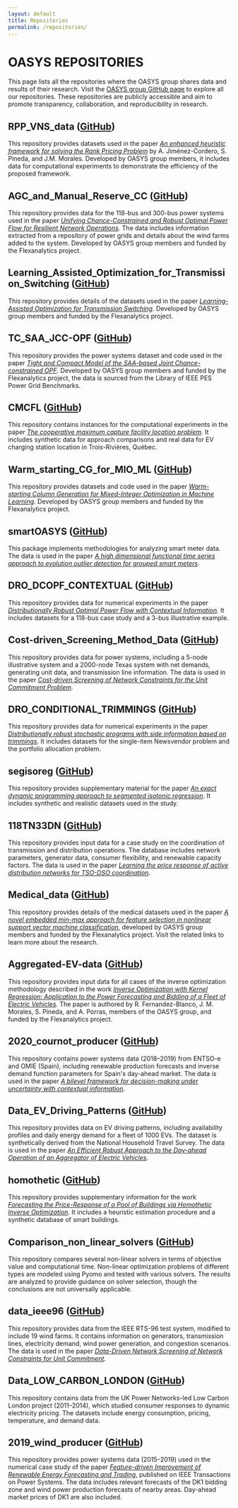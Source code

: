 ```yaml
---
layout: default
title: Repositories
permalink: /repositories/
---
```


# OASYS REPOSITORIES

This page lists all the repositories where the OASYS group shares data and results of their research. Visit the [OASYS group GitHub page](https://github.com/groupoasys) to explore all our repositories. These repositories are publicly accessible and aim to promote transparency, collaboration, and reproducibility in research.

<!-- Add the list of repositories below -->

## RPP_VNS_data ([GitHub](https://github.com/groupoasys/RPP_VNS_data))

This repository provides datasets used in the paper [*An enhanced heuristic framework for solving the Rank Pricing Problem*](https://www.sciencedirect.com/science/article/pii/S0957417425007444?dgcid=coauthor) by A. Jiménez-Cordero, S. Pineda, and J.M. Morales. Developed by OASYS group members, it includes data for computational experiments to demonstrate the efficiency of the proposed framework.

## AGC_and_Manual_Reserve_CC ([GitHub](https://github.com/groupoasys/AGC_and_Manual_Reserve_CC))

This repository provides data for the 118-bus and 300-bus power systems used in the paper [*Unifying Chance-Constrained and Robust Optimal Power Flow for Resilient Network Operations*](https://ieeexplore.ieee.org/document/10607934). The data includes information extracted from a repository of power grids and details about the wind farms added to the system. Developed by OASYS group members and funded by the Flexanalytics project.

## Learning_Assisted_Optimization_for_Transmission_Switching ([GitHub](https://github.com/groupoasys/Learning_Assisted_Optimization_for_Transmission_Switching))

This repository provides details of the datasets used in the paper [*Learning-Assisted Optimization for Transmission Switching*](https://link.springer.com/article/10.1007/s11750-024-00672-0). Developed by OASYS group members and funded by the Flexanalytics project.

## TC_SAA_JCC-OPF ([GitHub](https://github.com/groupoasys/TC_SAA_JCC-OPF))

This repository provides the power systems dataset and code used in the paper [*Tight and Compact Model of the SAA-based Joint Chance-constrained OPF*](https://pubsonline.informs.org/doi/epdf/10.1287/ijoc.2022.0302). Developed by OASYS group members and funded by the Flexanalytics project, the data is sourced from the Library of IEEE PES Power Grid Benchmarks.

## CMCFL ([GitHub](https://github.com/groupoasys/CMCFL))

This repository contains instances for the computational experiments in the paper [*The cooperative maximum capture facility location problem*](https://www.sciencedirect.com/science/article/pii/S0305054824002545?via%3Dihub). It includes synthetic data for approach comparisons and real data for EV charging station location in Trois-Rivières, Québec.

## Warm_starting_CG_for_MIO_ML ([GitHub](https://github.com/groupoasys/Warm_starting_CG_for_MIO_ML))

This repository provides datasets and code used in the paper [*Warm-starting Column Generation for Mixed-Integer Optimization in Machine Learning*](https://www.sciencedirect.com/science/article/pii/S0950705122007894). Developed by OASYS group members and funded by the Flexanalytics project.

## smartOASYS ([GitHub](https://github.com/groupoasys/smartOASYS))

This package implements methodologies for analyzing smart meter data. The data is used in the paper [*A high dimensional functional time series approach to evolution outlier detection for grouped smart meters*](https://www.tandfonline.com/doi/full/10.1080/08982112.2022.2135009).

## DRO_DCOPF_CONTEXTUAL ([GitHub](https://github.com/groupoasys/DRO_DCOPF_CONTEXTUAL))

This repository provides data for numerical experiments in the paper [*Distributionally Robust Optimal Power Flow with Contextual Information*](https://www.sciencedirect.com/science/article/pii/S0377221722008128). It includes datasets for a 118-bus case study and a 3-bus illustrative example.

## Cost-driven_Screening_Method_Data ([GitHub](https://github.com/groupoasys/Cost-driven_Screening_Method_Data))

This repository provides data for power systems, including a 5-node illustrative system and a 2000-node Texas system with net demands, generating unit data, and transmission line information. The data is used in the paper [*Cost-driven Screening of Network Constraints for the Unit Commitment Problem*](https://ieeexplore.ieee.org/document/9736690).

## DRO_CONDITIONAL_TRIMMINGS ([GitHub](https://github.com/groupoasys/DRO_CONDITIONAL_TRIMMINGS))

This repository provides data for numerical experiments in the paper [*Distributionally robust stochastic programs with side information based on trimmings*](https://link.springer.com/article/10.1007/s10107-021-01724-0). It includes datasets for the single-item Newsvendor problem and the portfolio allocation problem.

## segisoreg ([GitHub](https://github.com/groupoasys/segisoreg))

This repository provides supplementary material for the paper [*An exact dynamic programming approach to segmented isotonic regression*](https://www.sciencedirect.com/science/article/pii/S0305048321001250). It includes synthetic and realistic datasets used in the study.

## 118TN33DN ([GitHub](https://github.com/groupoasys/118TN33DN))

This repository provides input data for a case study on the coordination of transmission and distribution operations. The database includes network parameters, generator data, consumer flexibility, and renewable capacity factors. The data is used in the paper [*Learning the price response of active distribution networks for TSO-DSO coordination*](https://ieeexplore.ieee.org/document/9615006).

## Medical_data ([GitHub](https://github.com/groupoasys/Medical_data))

This repository provides details of the medical datasets used in the paper [*A novel embedded min-max approach for feature selection in nonlinear support vector machine classification*](https://www.sciencedirect.com/science/article/pii/S0377221720310195?via%3Dihub), developed by OASYS group members and funded by the Flexanalytics project. Visit the related links to learn more about the research.

## Aggregated-EV-data ([GitHub](https://github.com/groupoasys/Aggregated-EV-data))

This repository provides input data for all cases of the inverse optimization methodology described in the work [*Inverse Optimization with Kernel Regression: Application to the Power Forecasting and Bidding of a Fleet of Electric Vehicles*](https://www.sciencedirect.com/science/article/pii/S0305054821001696?via%3Dihub). The paper is authored by R. Fernandez-Blanco, J. M. Morales, S. Pineda, and A. Porras, members of the OASYS group, and funded by the Flexanalytics project.

## 2020_cournot_producer ([GitHub](https://github.com/groupoasys/2020_cournot_producer))

This repository contains power systems data (2018–2019) from ENTSO-e and OMIE (Spain), including renewable production forecasts and inverse demand function parameters for Spain's day-ahead market. The data is used in the paper [*A bilevel framework for decision-making under uncertainty with contextual information*](https://www.sciencedirect.com/science/article/pii/S0305048321001845?via%3Dihub).

## Data_EV_Driving_Patterns ([GitHub](https://github.com/groupoasys/Data_EV_Driving_Patterns))

This repository provides data on EV driving patterns, including availability profiles and daily energy demand for a fleet of 1000 EVs. The dataset is synthetically derived from the National Household Travel Survey. The data is used in the paper [*An Efficient Robust Approach to the Day-ahead Operation of an Aggregator of Electric Vehicles*](https://ieeexplore.ieee.org/document/9122589).

## homothetic ([GitHub](https://github.com/groupoasys/homothetic))

This repository provides supplementary information for the work [*Forecasting the Price-Response of a Pool of Buildings via Homothetic Inverse Optimization*](https://www.sciencedirect.com/science/article/pii/S0306261921002944). It includes a heuristic estimation procedure and a synthetic database of smart buildings.

## Comparison_non_linear_solvers ([GitHub](https://github.com/groupoasys/Comparison_non_linear_solvers))

This repository compares several non-linear solvers in terms of objective value and computational time. Non-linear optimization problems of different types are modeled using Pyomo and tested with various solvers. The results are analyzed to provide guidance on solver selection, though the conclusions are not universally applicable.

## data_ieee96 ([GitHub](https://github.com/groupoasys/data_ieee96))

This repository provides data from the IEEE RTS-96 test system, modified to include 19 wind farms. It contains information on generators, transmission lines, electricity demand, wind power generation, and congestion scenarios. The data is used in the paper [*Data-Driven Network Screening of Network Constraints for Unit Commitment*](https://ieeexplore.ieee.org/document/9034123).

## Data_LOW_CARBON_LONDON ([GitHub](https://github.com/groupoasys/Data_Low_Carbon_London))

This repository contains data from the UK Power Networks-led Low Carbon London project (2011–2014), which studied consumer responses to dynamic electricity pricing. The datasets include energy consumption, pricing, temperature, and demand data.

## 2019_wind_producer ([GitHub](https://github.com/groupoasys/2019_wind_producer))

This repository provides power systems data (2015–2019) used in the numerical case study of the paper [*Feature-driven Improvement of Renewable Energy Forecasting and Trading*](https://ieeexplore.ieee.org/document/9005244), published on IEEE Transactions on Power Systems. The data includes relevant forecasts of the DK1 bidding zone and wind power production forecasts of nearby areas. Day-ahead market prices of DK1 are also included.

